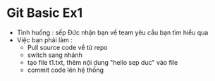# Git Basic Ex1

- Tình huống : sếp Đức nhận bạn về team yêu cầu bạn tìm hiểu qua 
- Việc bạn phải làm : 
	+ Pull source code về từ repo 
	+ switch sang nhánh 
	+ tạo file t1.txt, thêm nội dung "hello sep duc" vào file
	+ commit code lên hệ thống 